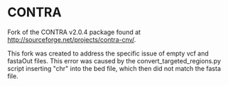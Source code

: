 CONTRA
======

Fork of the CONTRA v2.0.4 package found at http://sourceforge.net/projects/contra-cnv/.


This fork was created to address the specific issue of empty vcf and fastaOut files.
This error was caused by the convert_targeted_regions.py script inserting "chr" into the bed file, which then did not match the fasta file.

